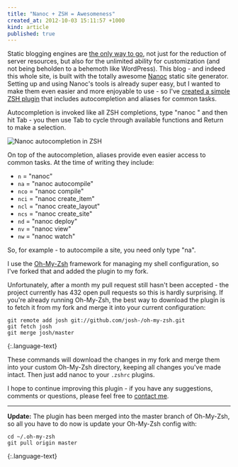 ```yaml
---
title: "Nanoc + ZSH = Awesomeness"
created_at: 2012-10-03 15:11:57 +1000
kind: article
published: true
---
```


Static blogging engines are [the only way to go](http://inessential.com/2011/03/16/a_plea_for_baked_weblogs), not just for the reduction of server resources, but also for the unlimited ability for customization (and not being beholden to a behemoth like WordPress). This blog - and indeed this whole site, is built with the totally awesome [Nanoc](http://nanoc.stoneship.org/) static site generator. Setting up and using Nanoc's tools is already super easy, but I wanted to make them even easier and more enjoyable to use - so I've [created a simple ZSH plugin](https://github.com/josh-/oh-my-zsh/tree/master/plugins/nanoc) that includes autocompletion and aliases for common tasks.

<!-- more -->

Autocompletion is invoked like all ZSH completions, type "nanoc " and then hit Tab - you then use Tab to cycle through available functions and Return to make a selection.

<img src="/images/ZSH_Autocompletion.png" alt="Nanoc autocompletion in ZSH" style='margin: 0px auto; max-width: 100%'>

On top of the autocompletion, aliases provide even easier access to common tasks. At the time of writing they include:

* `n`   = "nanoc"
* `na`  = "nanoc autocompile"
* `nco` = "nanoc compile"
* `nci` = "nanoc create_item"
* `ncl` = "nanoc create_layout"
* `ncs` = "nanoc create_site"
* `nd`  = "nanoc deploy"
* `nv`  = "nanoc view"
* `nw`  = "nanoc watch"

So, for example - to autocompile a site, you need only type "na".

I use the [Oh-My-Zsh](https://github.com/robbyrussell/oh-my-zsh) framework for managing my shell configuration, so I've forked that and added the plugin to my fork.

Unfortunately, after a month my pull request still hasn't been accepted - the project currently has 432 open pull requests so this is hardly surprising. If you're already running Oh-My-Zsh, the best way to download the plugin is to fetch it from my fork and merge it into your current configuration:

~~~
git remote add josh git://github.com/josh-/oh-my-zsh.git
git fetch josh
git merge josh/master
~~~
{:.language-text}

These commands will download the changes in my fork and merge them into your custom Oh-My-Zsh directory, keeping all changes you've made intact. Then just add nanoc to your `.zshrc` plugins.

I hope to continue improving this plugin - if you have any suggestions, comments or questions, please feel free to [contact me](/about/).

---

**Update:** The plugin has been merged into the master branch of Oh-My-Zsh, so all you have to do now is update your Oh-My-Zsh config with:
    
~~~
cd ~/.oh-my-zsh
git pull origin master
~~~
{:.language-text}
